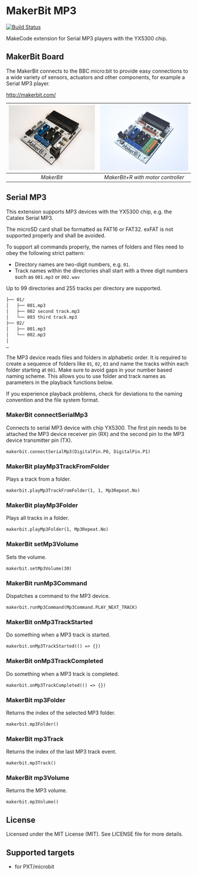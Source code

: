 # MakerBit MP3

[![Build Status](https://travis-ci.org/1010Technologies/pxt-makerbit-mp3.svg?branch=master)](https://travis-ci.org/1010Technologies/pxt-makerbit-mp3)

MakeCode extension for Serial MP3 players with the YX5300 chip.

## MakerBit Board

The MakerBit connects to the BBC micro:bit to provide easy connections to a wide variety of sensors, actuators and other components, for example a Serial MP3 player.

http://makerbit.com/

| ![MakerBit](https://github.com/1010Technologies/pxt-makerbit/raw/master/MakerBit.png "MakerBit") | ![MakerBit+R](https://github.com/1010Technologies/pxt-makerbit/raw/master/MakerBit+R.png "MakerBit+R") |
| :----------------------------------------------------------------------------------------------: | :----------------------------------------------------------------------------------------------------: |
|                                            _MakerBit_                                            |                                   _MakerBit+R with motor controller_                                   |

## Serial MP3

This extension supports MP3 devices with the YX5300 chip, e.g. the Catalex Serial MP3.

The microSD card shall be formatted as FAT16 or FAT32. exFAT is not supported properly and shall be avoided.

To support all commands properly, the names of folders and files need to obey the following strict pattern:

- Directory names are two-digit numbers, e.g. `01`.
- Track names within the directories shall start with a three digit numbers such as `001.mp3` or `002.wav`

Up to 99 directories and 255 tracks per directory are supported.

```
├── 01/
│   ├── 001.mp3
│   ├── 002 second track.mp3
│   └── 003 third track.mp3
├── 02/
│   ├── 001.mp3
│   └── 002.mp3
│
…
```

The MP3 device reads files and folders in alphabetic order. It is required to create a sequence of folders like `01`, `02`, `03` and name the tracks within each folder starting at `001`. Make sure to avoid gaps in your number based naming scheme. This allows you to use folder and track names as parameters in the playback functions below.

If you experience playback problems, check for deviations to the naming convention and the file system format.

### MakerBit connectSerialMp3

Connects to serial MP3 device with chip YX5300. The first pin needs to be attached the MP3 device receiver pin (RX) and the second pin to the MP3 device transmitter pin (TX).

```sig
makerbit.connectSerialMp3(DigitalPin.P0, DigitalPin.P1)
```

### MakerBit playMp3TrackFromFolder

Plays a track from a folder.

```sig
makerbit.playMp3TrackFromFolder(1, 1, Mp3Repeat.No)
```

### MakerBit playMp3Folder

Plays all tracks in a folder.

```sig
makerbit.playMp3Folder(1, Mp3Repeat.No)
```

### MakerBit setMp3Volume

Sets the volume.

```sig
makerbit.setMp3Volume(30)
```

### MakerBit runMp3Command

Dispatches a command to the MP3 device.

```sig
makerbit.runMp3Command(Mp3Command.PLAY_NEXT_TRACK)
```

### MakerBit onMp3TrackStarted

Do something when a MP3 track is started.

```sig
makerbit.onMp3TrackStarted(() => {})
```

### MakerBit onMp3TrackCompleted

Do something when a MP3 track is completed.

```sig
makerbit.onMp3TrackCompleted(() => {})
```

### MakerBit mp3Folder

Returns the index of the selected MP3 folder.

```sig
makerbit.mp3Folder()
```

### MakerBit mp3Track

Returns the index of the last MP3 track event.

```sig
makerbit.mp3Track()
```

### MakerBit mp3Volume

Returns the MP3 volume.

```sig
makerbit.mp3Volume()
```

## License

Licensed under the MIT License (MIT). See LICENSE file for more details.

## Supported targets

- for PXT/microbit
